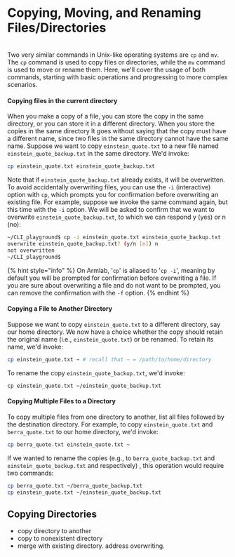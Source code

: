 # Copying, Moving, and Renaming Files/Directories

\
Two very similar commands in Unix-like operating systems are `cp` and `mv`. The `cp` command is used to copy files or directories, while the `mv` command is used to move or rename them. Here, we'll cover the usage of both commands, starting with basic operations and progressing to more complex scenarios.&#x20;

#### Copying files in the current directory

When you make a copy of a file, you can store the copy in the same directory, or you can store it in a different directory. When you store the copies in the same directory It goes without saying that the copy must have a different name, since two files in the same directory cannot have the same name. Suppose we want to copy `einstein_quote.txt` to a new file named `einstein_quote_backup.txt` in the same directory. We'd invoke:

```bash
cp einstein_quote.txt einstein_quote_backup.txt
```

Note that if `einstein_quote_backup.txt` already exists, it will be overwritten. To avoid accidentally overwriting files, you can use the `-i` (interactive) option with `cp`, which prompts you for confirmation before overwriting an existing file. For example, suppose we invoke the same command again, but this time with the `-i` option. We will be asked to confirm that we want to overwrite `einstein_quote_backup.txt`, to which we can respond y (yes) or n (no):

```bash
~/CLI_playground$ cp -i einstein_quote.txt einstein_quote_backup.txt
overwrite einstein_quote_backup.txt? (y/n [n]) n
not overwritten
~/CLI_playground$
```

{% hint style="info" %}
On Armlab, '`cp`' is aliased to '`cp -i`', meaning by default you will be prompted for confirmation before overwriting a file. If you are sure about overwriting a file and do not want to be prompted, you can remove the confirmation with the `-f` option.
{% endhint %}

#### Copying a File to Another Directory

Suppose we want to copy `einstein_quote.txt` to a different directory, say our home directory. We now have a choice whether the copy should retain the original name (i.e., `einstein_quote.txt`) or be renamed. To retain its name, we'd invoke:

```bash
cp einstein_quote.txt ~ # recall that ~ = /path/to/home/directory
```

To rename the copy `einstein_quote_backup.txt`, we'd invoke:

```
cp einstein_quote.txt ~/einstein_quote_backup.txt
```

#### Copying Multiple Files to a Directory

To copy multiple files from one directory to another, list all files followed by the destination directory. For example, to copy `einstein_quote.txt` and `berra_quote.txt` to our home directory, we'd invoke:

```bash
cp berra_quote.txt einstein_quote.txt ~
```

If we wanted to rename the copies (e.g., to `berra_quote_backup.txt` and `einstein_quote_backup.txt` and respectively) , this operation would require two commands:

```bash
cp berra_quote.txt ~/berra_quote_backup.txt
cp einstein_quote.txt ~/einstein_quote_backup.txt
```

## Copying Directories

* copy directory to another
* copy to nonexistent directory
* merge with existing directory. address overwriting.


